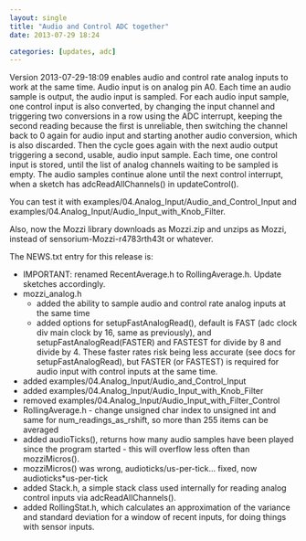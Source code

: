 ```yaml
---
layout: single
title: "Audio and Control ADC together"
date: 2013-07-29 18:24

categories: [updates, adc]
---
```


Version 2013-07-29-18:09 enables audio and control rate analog inputs to work at the same time.
Audio input is on analog pin A0.  Each time an audio sample is output, the audio input is sampled.
For each audio input sample, one control input is also converted, by changing the input channel and
triggering two conversions in a row using the ADC interrupt, keeping the second reading because the first
is unreliable, then switching the channel back to 0 again for audio input and starting another audio conversion, which
is also discarded.  Then the cycle goes again with the next audio output triggering a second, usable, audio input sample.
Each time, one control input is stored, until the list of analog channels waiting to be sampled is empty.
The audio samples continue alone until the next control interrupt, when a sketch has adcReadAllChannels() in updateControl().  

You can test it with examples/04.Analog_Input/Audio_and_Control_Input and examples/04.Analog_Input/Audio_Input_with_Knob_Filter.  

Also, now the Mozzi library downloads as Mozzi.zip and unzips as Mozzi, instead of sensorium-Mozzi-r4783rth43t or whatever.  


The NEWS.txt entry for this release is:  

- IMPORTANT: renamed RecentAverage.h to RollingAverage.h.  Update sketches accordingly.  
- mozzi_analog.h    
	- added the ability to sample audio and control rate analog inputs at the same time  
	- added options for setupFastAnalogRead(), default is FAST (adc clock div main clock by 16, same as previously),
		and setupFastAnalogRead(FASTER) and FASTEST for divide by 8 and divide by 4.  These faster rates risk being less accurate 
	(see docs for setupFastAnalogRead), but FASTER (or FASTEST) is required for audio input with control inputs at the same time.
- added examples/04.Analog_Input/Audio_and_Control_Input  
- added examples/04.Analog_Input/Audio_Input_with_Knob_Filter  
- removed examples/04.Analog_Input/Audio_Input_with_Filter_Control  
- RollingAverage.h - change unsigned char index to unsigned int and same for num_readings_as_rshift, so more than 255 items can be averaged
- added audioTicks(), returns how many audio samples have been played since the program started - this will overflow less often than mozziMicros().  
- mozziMicros() was wrong, audioticks/us-per-tick... fixed, now audioticks*us-per-tick  
- added Stack.h, a simple stack class used internally for reading analog control inputs via adcReadAllChannels().  
- added RollingStat.h, which calculates an approximation of the variance and standard deviation for a window of recent inputs, 
	for doing things with sensor inputs.  
